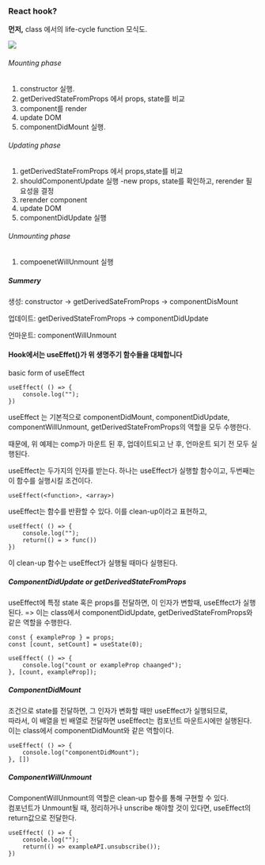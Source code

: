 <h3>React hook?</h3>

<b>먼저,</b> class 에서의 life-cycle function 모식도.



![](C:\Users\32152412\jsstudy_repo\JsStudy\literature\WongueShin\images\lifeCyclefunc.png)



<h6>Mounting phase</h6>

1. constructor 실행.
2. getDerivedStateFromProps 에서 props, state를 비교
3. component를 render
4. update DOM
5. componentDidMount 실행.

<h6>Updating phase</h6>

1. getDerivedStateFromProps 에서 props,state를 비교
2. shouldComponentUpdate 실행 -new props, state를 확인하고, rerender 필요성을 결정
3. rerender component
4. update DOM
5. componentDidUpdate 실행

<h6>Unmounting phase</h6>

1. compoenetWillUnmount 실행



<h5>Summery</h5>

생성: constructor -> getDerivedSateFromProps -> componentDisMount

업데이트: getDerivedStateFromProps -> componentDidUpdate

언마운트: componentWillUnmount



<h4><b> Hook에서는 useEffet()가 위 생명주기 함수들을 대체합니다</b></h4>

basic form of useEffect

```react
useEffect( () => {
    console.log("");
})
```

useEffect 는 기본적으로 componentDidMount, componentDidUpdate, componentWillUnmount, getDerivedStateFromProps의 역할을 모두 수행한다.

때문에, 위 예제는 comp가 마운트 된 후, 업데이트되고 난 후, 언마운트 되기 전 모두 실행된다.

useEffect는 두가지의 인자를 받는다. 하나는 useEffect가 실행할 함수이고, 두번째는 이 함수를 실행시킬 조건이다.

```react
useEffect(<function>, <array>)
```

useEffect는 함수를 반환할 수 있다.  이를 clean-up이라고 표현하고,

```react
useEffect( () => {
    console.log("");
    return(() = > func())
})
```

이 clean-up 함수는 useEffect가 실행될 때마다 실행된다.



<h5><b>ComponentDidUpdate</b> or <b>getDerivedStateFromProps</b></h5>

useEffect에 특정 state 혹은 props를 전달하면, 이 인자가 변할때, useEffect가 실행된다. => 이는 class에서 componentDidUpdate, getDerivedStateFromProps와 같은 역할을 수행한다.

```react
const { exampleProp } = props;
const [count, setCount] = useState(0);

useEffect( () => {
	console.log("count or exampleProp chaanged");
}, [count, exampleProp]);
```




<h5>ComponentDidMount</h5>

조건으로 state를 전달하면, 그 인자가 변화할 때만 useEffect가 실행되므로,<br/>따라서, 이 배열을 빈 배열로 전달하면 useEffect는 컴포넌트 마운트시에만 실행된다.<br/>이는 class에서 componentDidMount와 같은 역할이다.

```react
useEffect( () => {
    console.log("componentDidMount");
}, [])
```



<h5>ComponentWillUnmount</h5>

ComponentWillUnmount의 역할은 clean-up 함수를 통해 구현할 수 있다.<br/>컴포넌트가 Unmount될 때, 정리하거나 unscribe 해야할 것이 있다면, useEffect의 return값으로 전달한다.

```react
useEffect( () => {
    console.log("");
    return(() => exampleAPI.unsubscribe());
})
```

